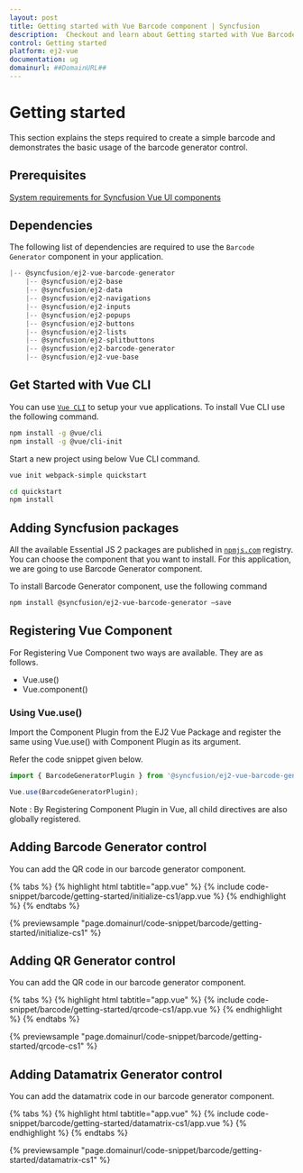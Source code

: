 ```yaml
---
layout: post
title: Getting started with Vue Barcode component | Syncfusion
description:  Checkout and learn about Getting started with Vue Barcode component of Syncfusion Essential JS 2 and more details.
control: Getting started 
platform: ej2-vue
documentation: ug
domainurl: ##DomainURL##
---
```


# Getting started

This section explains the steps required to create a simple barcode and demonstrates the basic usage of the barcode generator control.

## Prerequisites

[System requirements for Syncfusion Vue UI components](https://ej2.syncfusion.com/vue/documentation/system-requirements/)

## Dependencies

The following list of dependencies are required to use the `Barcode Generator` component in your application.

```javascript
|-- @syncfusion/ej2-vue-barcode-generator
    |-- @syncfusion/ej2-base
    |-- @syncfusion/ej2-data
    |-- @syncfusion/ej2-navigations
    |-- @syncfusion/ej2-inputs
    |-- @syncfusion/ej2-popups
    |-- @syncfusion/ej2-buttons
    |-- @syncfusion/ej2-lists
    |-- @syncfusion/ej2-splitbuttons
    |-- @syncfusion/ej2-barcode-generator
    |-- @syncfusion/ej2-vue-base
```

## Get Started with Vue CLI

You can use [`Vue CLI`](https://github.com/vuejs/vue-cli) to setup your vue applications.
To install Vue CLI use the following command.

```bash
npm install -g @vue/cli
npm install -g @vue/cli-init
```

Start a new project using below Vue CLI command.

```bash
vue init webpack-simple quickstart

cd quickstart
npm install

```

## Adding Syncfusion packages

All the available Essential JS 2 packages are published in [`npmjs.com`](https://www.npmjs.com/~syncfusionorg) registry. You can choose the component that you want to install. For this application, we are going to use Barcode Generator component.

To install Barcode Generator component, use the following command

```bash
npm install @syncfusion/ej2-vue-barcode-generator –save
```

## Registering Vue Component

For Registering Vue Component two ways are available. They are as follows.
* Vue.use()
* Vue.component()

### Using Vue.use()

Import the Component Plugin from the EJ2 Vue Package and register the same using Vue.use() with Component Plugin as its argument.

Refer the code snippet given below.

```ts
import { BarcodeGeneratorPlugin } from '@syncfusion/ej2-vue-barcode-generator';

Vue.use(BarcodeGeneratorPlugin);
```

Note : By Registering Component Plugin in Vue, all child directives are also globally registered.

## Adding Barcode Generator control

You can add the QR code in our barcode generator component.

{% tabs %}
{% highlight html tabtitle="app.vue" %}
{% include code-snippet/barcode/getting-started/initialize-cs1/app.vue %}
{% endhighlight %}
{% endtabs %}
        
{% previewsample "page.domainurl/code-snippet/barcode/getting-started/initialize-cs1" %}

## Adding QR Generator control

You can add the QR code in our barcode generator component.

{% tabs %}
{% highlight html tabtitle="app.vue" %}
{% include code-snippet/barcode/getting-started/qrcode-cs1/app.vue %}
{% endhighlight %}
{% endtabs %}
        
{% previewsample "page.domainurl/code-snippet/barcode/getting-started/qrcode-cs1" %}

## Adding Datamatrix Generator control

You can add the datamatrix code in our barcode generator component.

{% tabs %}
{% highlight html tabtitle="app.vue" %}
{% include code-snippet/barcode/getting-started/datamatrix-cs1/app.vue %}
{% endhighlight %}
{% endtabs %}
        
{% previewsample "page.domainurl/code-snippet/barcode/getting-started/datamatrix-cs1" %}